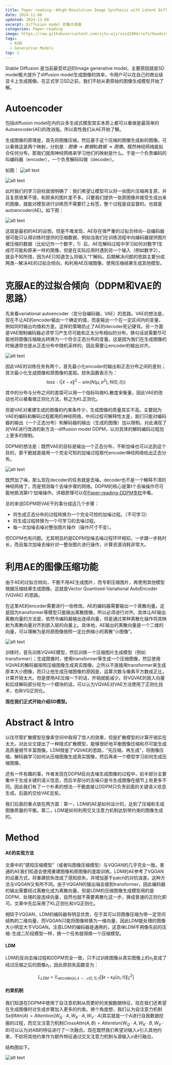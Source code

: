 ```yaml
---
title: Paper reading--《High-Resolution Image Synthesis with Latent Diffusion Models》
date: 2024-11-08
updated: 2024-11-08
excerpt: Diffusion model 的集大成者
categories: Paper-reading
image: https://raw.githubusercontent.com/xjtu-wjz/void2004/refs/heads/main/pics_for_post/_2024-11-08%20142919.webp
tags:
  - 科研
  - Generative Models
top: 1
---
```


Stable Diffusion 是当前最受欢迎的Image generative model，主要原因就是SD model极大提升了diffusion model生成图像的效率，令用户可以在自己的商业级显卡上生成图像。在正式学习SD之前，我们不妨从更原始的图像生成模型开始了解。

# Autoencoder
包括diffusion model在内的众多生成式模型其实本质上都可以看做是最简单的Autoencoder(AE)的改进版。所以索性我们从AE开始了解。

生成图像的原理是，首先将图像压缩，然后基于这个压缩的图像生成新的图像。可以看做这是两个映射，分别是：$图像 → 数据$和$数据 → 图像$。既然神经网络能拟合任何分布，那我们就用神经网络来学习他们的映射是什么。于是一个负责编码的叫编码器（encoder），一个负责解码叫做（decoder）。

如图：
![alt text](../../materials/SD1.png)

![alt text](../../materials/SD2.png)

此时我们的学习目标就很明确了：我们希望让模型可以将一张图片压缩再复原，并且复原效果不错，和原来的图片差不多。只要我们提供一张原图像并接受生成出来的图像，就能对模型进行训练而不需要打上标签，整个过程是自监督的。也就是autoencoder(AE)。如下图：

![alt text](../../materials/SD3.png)

这就是最初的AE的设想。但是不难发现，AE存在很严重的过拟合倾向--自编码器很可能只认得训练时提供的压缩数据，例如当我们在训练流程中向编码器提供图片被压缩的数据（比如记作一个数字，1）后，AE在解码过程中学习如何对数字1生成尽可能和原来一样的图像，但是在实际应用时遇到另一个输入（例如数字2），就会不知所措，因为AE只知道怎么将输入“1”解码。后期解决问题的思路主要分成两类--解决AE的过拟合倾向，和利用AE压缩图像，使用压缩结果生成其他模型。

# 克服AE的过拟合倾向（DDPM和VAE的思路）
先来看variational autoencoder（变分自编码器，VAE）的思路。VAE的想法是，现在不让AE的encoder输出一个确定的值，而是输出一个在一定区间内的变量，例如同时输出均值和方差。这样的策略防止了AE的decoder死记硬背。另一方面是VAE限制编码器必须学习产生尽可能和正太分布相似的分布，换句话说需要尽可能地将图像压缩输出转换为一个符合正态分布的变量。这是因为我们在生成图像的时候通常也是从正态分布中随机采样的，因此需要让encoder的输出对齐。

![alt text](../../materials/SD4.png)


因此VAE的训练任务有两个。首先最小化encoder的输出和正态分布之间的差别；其次最小化生成图像和原图像的差距。损失函数表示为：
$$loss: (|\hat{x} - x\|^2 - sim(N(\mu, \sigma^2), N(0, I)))$$

其中的分布与分布之间的差距可以用一个指标叫做KL散度来衡量，因此VAE的改动也可以被看做正则化方法，称之为KL正则化。

但是VAE对重建生成的图像的约束条件少，生成图像的质量其实不高。主要因为VAE的编码和解码过程都用的神经网络，中间过程可解释性太差，我们只能对编码器的输出（一个正态分布）和解码器的输出（生成的图像）加以限制。对此涌现了对VAE进行改进的新方法--diffusion model DDPM，以对具体的解码编码过程加上更多的限制。

DDPM的想法是：既然VAE的目标是输出一个正态分布，不断加噪也可以达到这个目的，那干脆就直接用一个完全可知的加噪过程取代encoder神经网络给出正态分布。

![alt text](../../materials/SD5.png)

既然加了噪，那么现在decoder的任务就是去噪。decoder也不是一个解释不清的神经网络了，而是预测每个去噪步骤的网络。DDPM的核心是第t个去噪操作尽可能地抵消第t个加噪操作。详细原理可以在[Paper-reading-DDPM专栏](https://www.void2024.top/posts/Denoising%20Diffusion%20Probabilistic%20Models)中看。

总的来说DDPM将VAE干的事分成这几个步骤：
- 将生成正态分布的过程转换为一个完全可控的加噪过程。（不可学习）
- 将生成过程转换为一个可学习的去噪过程。
- 每一次加噪去噪对整张图片操作（操作尺寸不变）。

但DDPM也有问题。尤其明显的是DDPM加噪去噪过程环环相扣，一步跟一步耗时长，而且每次加噪去噪针对一整张图片进行操作，计算资源消耗非常大。

# 利用AE的图像压缩功能
由于AE的过拟合倾向，干脆不用AE生成图片，而专职压缩图片，再使用其他模型根据压缩结果生成图像。这就是Vector Quantised-Variational AutoEncoder (VQVAE) 的思路。

在这里AE的encoder需要进行一些修改。AE的编码器需要输出一个离散向量。这是因为transformer等模型只能输出离散图像，所以必须进行对齐。具体让AE输出离散向量的方法是，依然令编码器输出连续向量，但是通过某种离散化操作将其映射为离散向量对齐到嵌入层的向量上。具体地，AE输出的离散向量是一个二维的向量，可以理解为是将原图像按照一定比例缩小的离散“小图像”。

![alt text](../../materials/SD6.png)

训练时，首先训练VQVAE模型，然后训练一个压缩图片生成模型（例如transformer）；生成图像时，使用transformer等生成一个压缩图像，然后使用VQVAE的解码器按照压缩图像生成真实图像。之所以不直接用transformer来生成原本大小图像，而只让他生成压缩图像的原因是，运算次数与像素平方数成正比，计算开销太大。但是使用AE压缩一下的话，开销就能减少。将VQVAE的嵌入向量和后续解码部分视为一个模块的话，可以认为VQVAE对VAE方法使用了正则化技术，也称VQ正则化。

**现在我们正式开始介绍SD模型。**

# Abstract & Intro
以往尽管扩散模型在像素空间中取得了惊人的效果，但是扩散模型的计算开销实在太大。对此论文提出了一种隐式扩散模型，能够很好地平衡图像压缩和尽可能生成高质量细节丰富图像。LDM借鉴了VQVAE的思路，“先压缩，再生成”，将图像压缩，解码器学习如何从压缩图像生成真实图像，然后再来一个模型学习如何生成压缩图像。

还有一件有趣的事，作者发现在DDPM反向去噪生成图像的过程中，前半部分主要集中于生成关键的语义信息，而后半部分的去噪只是令生成图像在细节上有更多不同。因此我们有了一个朴素的想法--干脆直接让DDPM只负责前面的关键语义信息生成，后面的交给VAE足矣。

我们后面的重点放在两方面：第一，LDM的AE是如何设计的，达到了压缩和生成图像质量的平衡。第二，LDM是如何利用交叉注意力机制达到带约束的图像生成的。

# Method
#### AE的实现方法
文章中的“感知压缩模型”（或者叫图像压缩模型）与VQGAN的几乎完全一致。普通的AE我们知道会使用重建图像和原图像的差距训练。LDM的AE参考了VQGAN的设置方式，将重建损失改成了感知损失，并增加基于patch的对抗误差。这种方法与VQGAN又有所不同。由于VQGAN的输出端会接到transformer，因此编码器的输出需要经过离散化成为离散向量。但是LDM的压缩图像生成模型用的是DDPM，处理的是连续向量，自然也就不需要离散化这一步，换成普通的正则化即可。文章中先后采用了KL正则化和VQ正则化。

相较于VQGAN，LDM的编码器有明显优势，在于其可以将图像压缩为带一定空间结构的二维向量，而VQGAN只能将图像转换为一维向量，因此LDM能处理的图像大小明显大于VQGAN。注意LDM的编码器是通用的，这意味LDM不用像先前的压缩-生成二阶段模型一样，换一个任务就得换一个压缩模型。

#### LDM
LDM的反向去噪过程和DDPM完全一致，只不过训练图像从真实图像上的$x_{t}$变成了经过压缩之后的图像$z_{t}$，因此原损失函数变为：

$$L_{LDM} = \mathbb{E}_{\text{encode}(x), \epsilon \sim \mathcal{N}(0,1), t} \left[ \| \epsilon - \epsilon_\theta(z_t, t) \|_2^2 \right]$$

#### 约束机制
我们知道在DDPM中使用了自注意机制从而更好的发掘数据特征，现在我们还希望在生成图像时对生成步骤加入更多的约束。换个角度想，我们认为自注意力机制$SelfAttn(A) = Attention(W_Q \cdot A, W_K \cdot A, W_V \cdot A)$其实就是一个A进行自我数据挖掘的过程，而交叉注意力机制$CrossAttn(A,B) = Attention(W_Q \cdot A,W_K \cdot B,W_V \cdot B)$可以认为对AB的特征进行了一次融合。现在既然我们希望对输入$x$引入其他约束，不妨将其他约束作为额外特征通过交叉注意力机制与源输入$x$进行融合。

结构图如下。

![alt text](../../materials/SD7.png)


